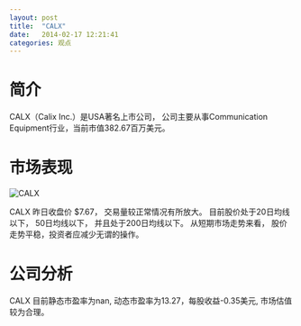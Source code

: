 ```yaml
---
layout: post
title:  "CALX"
date:   2014-02-17 12:21:41
categories: 观点
---
```


# 简介
CALX（Calix Inc.）是USA著名上市公司，
公司主要从事Communication Equipment行业，当前市值382.67百万美元。

# 市场表现

![CALX](http://finviz.com/chart.ashx?t=CALX&ty=c&ta=1&p=d&s=l)

CALX 昨日收盘价 $7.67，
交易量较正常情况有所放大。
目前股价处于20日均线以下，
50日均线以下，
并且处于200日均线以下。
从短期市场走势来看，
股价走势平稳，投资者应减少无谓的操作。

# 公司分析
CALX 目前静态市盈率为nan, 动态市盈率为13.27，每股收益-0.35美元,
市场估值较为合理。
